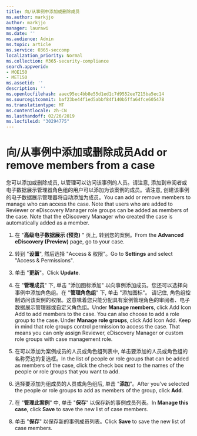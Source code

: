 ```yaml
---
title: 向/从事例中添加或删除成员
ms.author: markjjo
author: markjjo
manager: laurawi
ms.date: ''
ms.audience: Admin
ms.topic: article
ms.service: O365-seccomp
localization_priority: Normal
ms.collection: M365-security-compliance
search.appverid:
- MOE150
- MET150
ms.assetid: ''
description: ''
ms.openlocfilehash: aaec95ec4bb8e55d1ed1c7d9552ee7215ba5ec14
ms.sourcegitcommit: baf23be44f1ed5abbf84f140b5ffa64fce605478
ms.translationtype: MT
ms.contentlocale: zh-CN
ms.lasthandoff: 02/26/2019
ms.locfileid: "30294775"
---
```

# <a name="add-or-remove-members-from-a-case"></a><span data-ttu-id="c5676-102">向/从事例中添加或删除成员</span><span class="sxs-lookup"><span data-stu-id="c5676-102">Add or remove members from a case</span></span>

<span data-ttu-id="c5676-p101">您可以添加或删除成员, 以管理可以访问该事例的人员。请注意, 添加到审阅者或电子数据展示管理器角色组的用户可以添加为该案例的成员。请注意, 创建该事例的电子数据展示管理器将自动添加为成员。</span><span class="sxs-lookup"><span data-stu-id="c5676-p101">You can add or remove members to manage who can access the case. Note that users who are added to Reviewer or eDiscovery Manager role groups can be added as members of the case. Note that the eDiscovery Manager who created the case is automatically added as a member.</span></span>

1. <span data-ttu-id="c5676-106">在 "**高级电子数据展示 (预览)** " 页上, 转到您的案例。</span><span class="sxs-lookup"><span data-stu-id="c5676-106">From the **Advanced eDiscovery (Preview)** page, go to your case.</span></span>

2. <span data-ttu-id="c5676-107">转到 "**设置**", 然后选择 "Access & 权限"。</span><span class="sxs-lookup"><span data-stu-id="c5676-107">Go to **Settings** and select "Access & Permissions".</span></span>
 
3. <span data-ttu-id="c5676-108">单击 "**更新**"。</span><span class="sxs-lookup"><span data-stu-id="c5676-108">Click **Update**.</span></span>
 
4. <span data-ttu-id="c5676-p102">在 "**管理成员**" 下, 单击 "添加图标添加" 以向事例添加成员。您还可以选择向事例中添加角色组。在 "**管理角色组**" 下, 单击 "添加图标"。 请记住, 角色组控制访问该案例的权限。这意味着您只能分配具有案例管理角色的审阅者、电子数据展示管理器或自定义角色组。</span><span class="sxs-lookup"><span data-stu-id="c5676-p102">Under **Manage members**, click Add Icon Add to add members to the case. You can also choose to add a role group to the case. Under **Manage role groups**, click Add Icon Add.  Keep in mind that role groups control permission to access the case. That means you can only assign Reviewer, eDiscovery Manager or custom role groups with case management role.</span></span>
 
5. <span data-ttu-id="c5676-114">在可以添加为案例成员的人员或角色组列表中, 单击要添加的人员或角色组的名称旁边的复选框。</span><span class="sxs-lookup"><span data-stu-id="c5676-114">In the list of people or role groups that can be added as members of the case, click the check box next to the names of the people or role groups that you want to add.</span></span>

6. <span data-ttu-id="c5676-115">选择要添加为组成员的人员或角色组后, 单击 "**添加**"。</span><span class="sxs-lookup"><span data-stu-id="c5676-115">After you've selected the people or role groups to add as members of the group, click **Add**.</span></span>

7. <span data-ttu-id="c5676-116">在 "**管理此案例**" 中, 单击 "**保存**" 以保存新的事例成员列表。</span><span class="sxs-lookup"><span data-stu-id="c5676-116">In **Manage this case**, click **Save** to save the new list of case members.</span></span>

8. <span data-ttu-id="c5676-117">单击 "**保存**" 以保存新的事例成员列表。</span><span class="sxs-lookup"><span data-stu-id="c5676-117">Click **Save** to save the new list of case members.</span></span>
